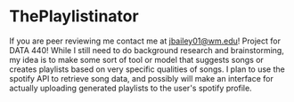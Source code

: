 # ThePlaylistinator
If you are peer reviewing me contact me at jbailey01@wm.edu!
Project for DATA 440!
While I still need to do background research and brainstorming, my idea is to make some sort of tool or model that suggests songs or creates playlists based on very specific qualities of songs. I plan to use the spotify API to retrieve song data, and possibly will make an interface for actually uploading generated playlists to the user's spotify profile. 
